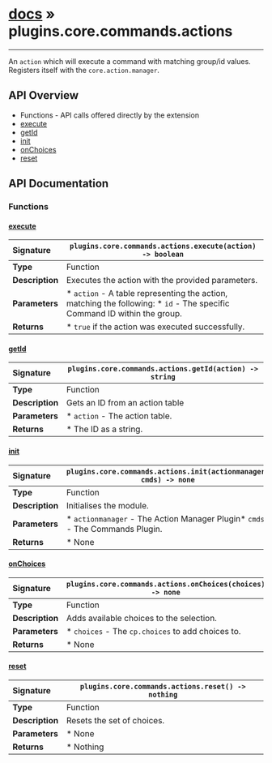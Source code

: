 # [docs](index.md) » plugins.core.commands.actions
---

An `action` which will execute a command with matching group/id values.
Registers itself with the `core.action.manager`.

## API Overview
* Functions - API calls offered directly by the extension
 * [execute](#execute)
 * [getId](#getid)
 * [init](#init)
 * [onChoices](#onchoices)
 * [reset](#reset)

## API Documentation

### Functions

#### [execute](#execute)
| <span style="float: left;">**Signature**</span> | <span style="float: left;">`plugins.core.commands.actions.execute(action) -> boolean` </span>                                                          |
| -----------------------------------------------------|---------------------------------------------------------------------------------------------------------|
| **Type**                                             | Function                                                                                         |
| **Description**                                      | Executes the action with the provided parameters.                                                                                         |
| **Parameters**                                       |  * `action` - A table representing the action, matching the following:    * `id` - The specific Command ID within the group.                                       |
| **Returns**                                          |  * `true` if the action was executed successfully.                                                |

#### [getId](#getid)
| <span style="float: left;">**Signature**</span> | <span style="float: left;">`plugins.core.commands.actions.getId(action) -> string` </span>                                                          |
| -----------------------------------------------------|---------------------------------------------------------------------------------------------------------|
| **Type**                                             | Function                                                                                         |
| **Description**                                      | Gets an ID from an action table                                                                                         |
| **Parameters**                                       | * `action`      - The action table.                                       |
| **Returns**                                          | * The ID as a string.                                                |

#### [init](#init)
| <span style="float: left;">**Signature**</span> | <span style="float: left;">`plugins.core.commands.actions.init(actionmanager, cmds) -> none` </span>                                                          |
| -----------------------------------------------------|---------------------------------------------------------------------------------------------------------|
| **Type**                                             | Function                                                                                         |
| **Description**                                      | Initialises the module.                                                                                         |
| **Parameters**                                       | * `actionmanager` - The Action Manager Plugin* `cmds` - The Commands Plugin.                                       |
| **Returns**                                          | * None                                                |

#### [onChoices](#onchoices)
| <span style="float: left;">**Signature**</span> | <span style="float: left;">`plugins.core.commands.actions.onChoices(choices) -> none` </span>                                                          |
| -----------------------------------------------------|---------------------------------------------------------------------------------------------------------|
| **Type**                                             | Function                                                                                         |
| **Description**                                      | Adds available choices to the  selection.                                                                                         |
| **Parameters**                                       | * `choices`     - The `cp.choices` to add choices to.                                       |
| **Returns**                                          | * None                                                |

#### [reset](#reset)
| <span style="float: left;">**Signature**</span> | <span style="float: left;">`plugins.core.commands.actions.reset() -> nothing` </span>                                                          |
| -----------------------------------------------------|---------------------------------------------------------------------------------------------------------|
| **Type**                                             | Function                                                                                         |
| **Description**                                      | Resets the set of choices.                                                                                         |
| **Parameters**                                       | * None                                       |
| **Returns**                                          | * Nothing                                                |

